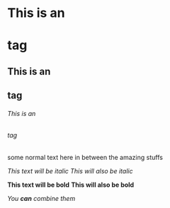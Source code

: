 # This is an <h1> tag
## This is an <h2> tag
###### This is an <h6> tag


some normal text here in between the amazing stuffs

*This text will be italic*
_This will also be italic_

**This text will be bold**
__This will also be bold__

_You **can** combine them_
